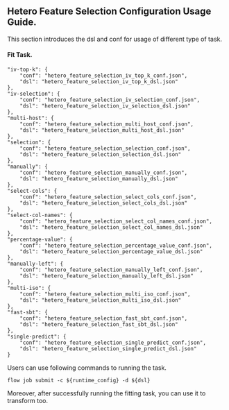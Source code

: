 ## Hetero Feature Selection Configuration Usage Guide.

This section introduces the dsl and conf for usage of different type of task.

#### Fit Task.

    "iv-top-k": {
        "conf": "hetero_feature_selection_iv_top_k_conf.json",
        "dsl": "hetero_feature_selection_iv_top_k_dsl.json"
    },
    "iv-selection": {
        "conf": "hetero_feature_selection_iv_selection_conf.json",
        "dsl": "hetero_feature_selection_iv_selection_dsl.json"
    },
    "multi-host": {
        "conf": "hetero_feature_selection_multi_host_conf.json",
        "dsl": "hetero_feature_selection_multi_host_dsl.json"
    },
    "selection": {
        "conf": "hetero_feature_selection_selection_conf.json",
        "dsl": "hetero_feature_selection_selection_dsl.json"
    },
    "manually": {
        "conf": "hetero_feature_selection_manually_conf.json",
        "dsl": "hetero_feature_selection_manually_dsl.json"
    },
    "select-cols": {
        "conf": "hetero_feature_selection_select_cols_conf.json",
        "dsl": "hetero_feature_selection_select_cols_dsl.json"
    },
    "select-col-names": {
        "conf": "hetero_feature_selection_select_col_names_conf.json",
        "dsl": "hetero_feature_selection_select_col_names_dsl.json"
    },
    "percentage-value": {
        "conf": "hetero_feature_selection_percentage_value_conf.json",
        "dsl": "hetero_feature_selection_percentage_value_dsl.json"
    },
    "manually-left": {
        "conf": "hetero_feature_selection_manually_left_conf.json",
        "dsl": "hetero_feature_selection_manually_left_dsl.json"
    },
    "multi-iso": {
        "conf": "hetero_feature_selection_multi_iso_conf.json",
        "dsl": "hetero_feature_selection_multi_iso_dsl.json"
    },
    "fast-sbt": {
        "conf": "hetero_feature_selection_fast_sbt_conf.json",
        "dsl": "hetero_feature_selection_fast_sbt_dsl.json"
    },
    "single-predict": {
        "conf": "hetero_feature_selection_single_predict_conf.json",
        "dsl": "hetero_feature_selection_single_predict_dsl.json"
    }
    
Users can use following commands to running the task.
    
    flow job submit -c ${runtime_config} -d ${dsl}

Moreover, after successfully running the fitting task, you can use it to transform too.